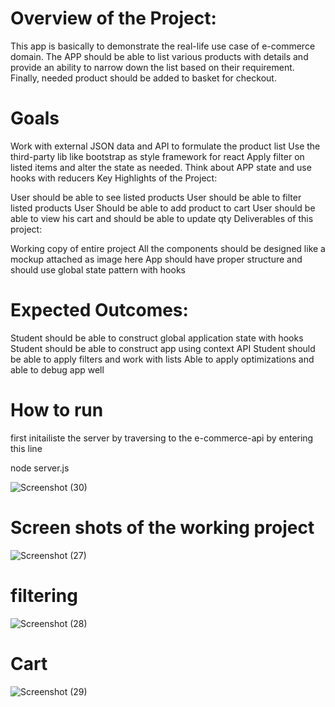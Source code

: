 # Overview of the Project: 

This app is basically to demonstrate the real-life use case of e-commerce domain. The APP should be able to list various products with details and provide an ability to narrow down the list based on their requirement. Finally, needed product should be added to basket for checkout.

# Goals 

Work with external JSON data and API to formulate the product list
Use the third-party lib like bootstrap as style framework for react
Apply filter on listed items and alter the state as needed.
Think about APP state and use hooks with reducers
Key Highlights of the Project: 

User should be able to see listed products
User should be able to filter listed products
User Should be able to add product to cart
User should be able to view his cart and should be able to update qty
Deliverables of this project:

Working copy of entire project
All the components should be designed like a mockup attached as image here
App should have proper structure and should use global state pattern with hooks

# Expected Outcomes: 

Student should be able to construct global application state with hooks
Student should be able to construct app using context API
Student should be able to apply filters and work with lists
Able to apply optimizations and able to debug app well

# How to run 
first initailiste the server by traversing to the e-commerce-api by entering this line

node server.js

 
![Screenshot (30)](https://github.com/Anas835/Shopping-cart-using-react/assets/103097876/3d9bc71e-46db-4c34-ad63-0368aea98a71)

# Screen shots of the working project

![Screenshot (27)](https://github.com/Anas835/Shopping-cart-using-react/assets/103097876/83855709-7eb6-4684-9f63-6b76ae3d402e)
# filtering

![Screenshot (28)](https://github.com/Anas835/Shopping-cart-using-react/assets/103097876/7d620775-eab7-429d-9044-6629fb8dbda6)
# Cart 

![Screenshot (29)](https://github.com/Anas835/Shopping-cart-using-react/assets/103097876/b489b1d6-a382-4e27-8ba3-62b7c7a50eda)
